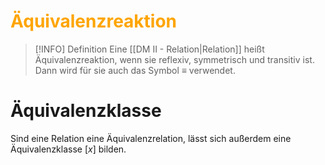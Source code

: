 # <font color = "orange">Äquivalenzreaktion</font>
>[!INFO] Definition
>Eine [[DM II - Relation|Relation]] heißt Äquivalenzreaktion, wenn sie reflexiv, symmetrisch und transitiv ist. Dann wird für sie auch das Symbol $\equiv$ verwendet.

# Äquivalenzklasse
Sind eine Relation eine Äquivalenzrelation, lässt sich außerdem eine Äquivalenzklasse $[x]$ bilden. 